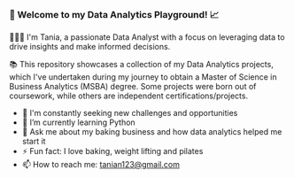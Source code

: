### 👋 Welcome to my Data Analytics Playground! 📈

👩🏽‍💻 I'm Tania, a passionate Data Analyst with a focus on leveraging data to drive insights and make informed decisions.

📚 This repository showcases a collection of my Data Analytics projects, which I've undertaken during my journey to obtain a Master of Science in Business Analytics (MSBA) degree. Some projects were born out of coursework, while others are independent certifications/projects.

- 🌟 I'm constantly seeking new challenges and opportunities
- 🌱 I’m currently learning Python
- 💬 Ask me about my baking business and how data analytics helped me start it
- ⚡ Fun fact: I love baking, weight lifting and pilates
- 📫 How to reach me: tanian123@gmail.com

 
<!--
**taniapn10/taniapn10** is a ✨ _special_ ✨ repository because its `README.md` (this file) appears on your GitHub profile.




-->
